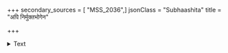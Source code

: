 +++
secondary_sources = [ "MSS_2036",]
jsonClass = "Subhaashita"
title = "अपि निर्मुक्तभोगेन"

+++

<details><summary>Text</summary>

अपि निर्मुक्तभोगेन स्वान्तःस्थविषयेक्षया।  
असद्भावाय जायेत जिह्मगेन सहासिका॥
</details>
